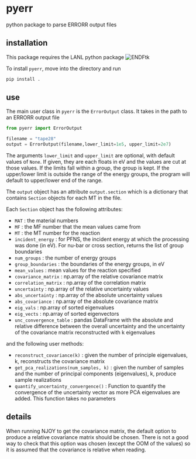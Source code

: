 # pyerr
python package to parse ERRORR output files

## installation

This package requires the LANL python package ![ENDFtk](https://github.com/njoy/ENDFtk)

To install `pyerr`, move into the directory and run

```bash
pip install .
```

## use

The main user class in `pyerr` is the `ErrorOutput` class. It takes in the path to an ERRORR output file

```python
from pyerr import ErrorOutput

filename = "tape28"
output = ErrorOutput(filename,lower_limit=1e5, upper_limit=2e7)
```

The arguments `lower_limit` and `upper_limit` are optional, with default values of `None`. If given, they are each floats in eV and the values are cut at those values. If the limits fall within a group, the group is kept. If the upper/lower limit is outside the range of the energy groups, the program will default to upper/lower end of the range.
 
The `output` object has an attribute `output.section` which is a dictionary that contains `Section` objects for each MT in the file.

Each `Section` object has the following attributes:

- `MAT` : the material numbers
- `MF` : the MF number that the mean values came from 
- `MT` : the MT number for the reaction
- `incident_energy` : for PFNS, the incident energy at which the processing was done (in eV). For nu-bar or cross section, returns the list of group boundaries
- `num_groups` : the number of energy groups
- `group_boundaries` : the boundaries of the energy groups, in eV
- `mean_values` : mean values for the reaction specified
- `covariance_matrix` : np.array of the relative covariance matrix
- `correlation_matrix` : np.array of the correlation matrix
- `uncertainty` : np.array of the relative uncertainty values 
- `abs_uncertainty` : np.array of the absolute uncertainty values 
- `abs_covariance` : np.array of the absolute covariance matrix
- `eig_vals` : np.array of sorted eigenvalues
- `eig_vects` : np.array of sorted eigenvectors
- `unc_convergence_table` : pandas DataFrame with the absolute and relative difference between the overall uncertainty and the uncertainty of the covariance matrix reconstructed with k eigenvalues

and the following user methods:

- `reconstruct_covariance(k)` : given the number of principle eigenvalues, k, reconstructs the covariance matrix
- `get_pca_realizations(num_samples, k)` : given the number of samples and the number of principal components (eigenvalues), k, produce sample realizations
- `quantify_uncertainty_convergence()` : Function to quantify the convergence of the uncertainty vector as more PCA eigenvalues are added. This function takes no parameters


## details

When running NJOY to get the covariance matrix, the default option to produce a relative covariance matrix should be chosen. There is not a good way to check that this option was chosen (except the OOM of the values) so it is assumed that the covariance is relative when reading.